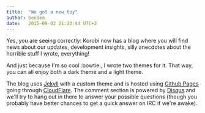 ```yaml
---
title:  "We got a new toy"
author: bendem
date:   2015-09-02 21:23:44 UTC+2
---
```

Yes, you are seeing correctly: Korobi now has a blog where you will find news
about our updates, development insights, silly anecdotes about the horrible
stuff I wrote, everything!

And just because I'm so cool :bowtie:, I wrote two themes for it. That way, you
can all enjoy both a dark theme and a light theme.

The blog uses [Jekyll][jekyll] with a custom theme and is hosted using [Github
Pages][gh-pages] going through [CloudFlare][cloudflare]. The comment section is
powered by [Disqus][disqus] and we'll try to hang out in there to answer your
possible questions (though you probably have better chances to get a quick answer
on IRC if we're awake).

[jekyll]:     https://jekyllrb.com/
[gh-pages]:   https://pages.github.com/
[cloudflare]: https://www.cloudflare.com/
[disqus]:     https://disqus.com/
